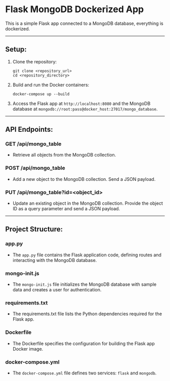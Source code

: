  
# Flask MongoDB Dockerized App

This is a simple Flask app connected to a MongoDB database, everything is dockerized.

---

## Setup:

1. Clone the repository:
    ```
    git clone <repository_url>
    cd <repository_directory>
    ```

2. Build and run the Docker containers:
    ```
    docker-compose up --build
    ```

3. Access the Flask app at `http://localhost:8080` and the MongoDB database at `mongodb://root:pass@docker_host:27017/mongo_database`.

---

## API Endpoints:

### GET /api/mongo_table
* Retrieve all objects from the MongoDB collection.

### POST /api/mongo_table
* Add a new object to the MongoDB collection. Send a JSON payload.

### PUT /api/mongo_table?id=\<object_id>
* Update an existing object in the MongoDB collection. Provide the object ID as a query parameter and send a JSON payload.

---

## Project Structure:

### app.py
* The `app.py` file contains the Flask application code, defining routes and interacting with the MongoDB database.

### mongo-init.js
* The `mongo-init.js` file initializes the MongoDB database with sample data and creates a user for authentication.

### requirements.txt
* The requirements.txt file lists the Python dependencies required for the Flask app.

### Dockerfile
* The Dockerfile specifies the configuration for building the Flask app Docker image.

### docker-compose.yml
* The `docker-compose.yml` file defines two services: `flask` and `mongodb`.
